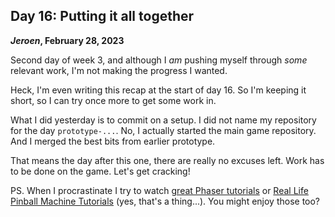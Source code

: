 ## Day 16: Putting it all together

**_Jeroen_, February 28, 2023**

Second day of week 3, and although I _am_ pushing myself through _some_ relevant work, I'm not making the progress I wanted.

Heck, I'm even writing this recap at the start of day 16.
So I'm keeping it short, so I can try once more to get some work in.

What I did yesterday is to commit on a setup.
I did not name my repository for the day `prototype-...`.
No, I actually started the main game repository.
And I merged the best bits from earlier prototype.

That means the day after this one, there are really no excuses left.
Work has to be done on the game.
Let's get cracking!

PS. When I procrastinate I try to
watch [great Phaser tutorials](https://www.youtube.com/@ourcadetv)
or [Real Life Pinball Machine Tutorials](https://www.youtube.com/watch?v=7ZMPyTqiot4)
(yes, that's a thing...). You might enjoy those too?
